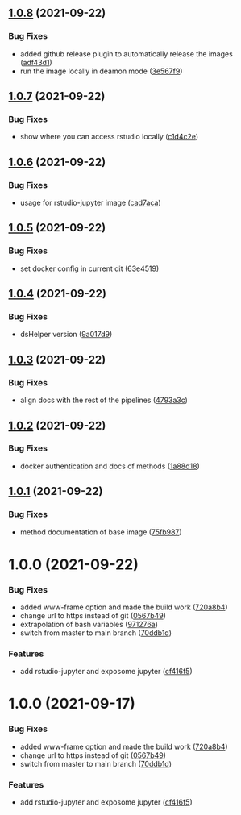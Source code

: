 ## [1.0.8](https://github.com/datashield/docker-jupyter-rstudio-base/compare/@datashield/rstudio-jupyter-v1.0.7...@datashield/rstudio-jupyter-v1.0.8) (2021-09-22)


### Bug Fixes

* added github release plugin to automatically release the images ([adf43d1](https://github.com/datashield/docker-jupyter-rstudio-base/commit/adf43d13220eef8f6fc583af0cd27adeb80b2240))
* run the image locally in deamon mode ([3e567f9](https://github.com/datashield/docker-jupyter-rstudio-base/commit/3e567f999669a17edcf577c0b8e7122a43ee43b5))

## [1.0.7](https://github.com/datashield/docker-jupyter-rstudio-base/compare/@datashield/rstudio-jupyter-v1.0.6...@datashield/rstudio-jupyter-v1.0.7) (2021-09-22)


### Bug Fixes

* show where you can access rstudio locally ([c1d4c2e](https://github.com/datashield/docker-jupyter-rstudio-base/commit/c1d4c2ec5ca87daaa1dadc97dc3984513f66cacf))

## [1.0.6](https://github.com/datashield/docker-jupyter-rstudio-base/compare/@datashield/rstudio-jupyter-v1.0.5...@datashield/rstudio-jupyter-v1.0.6) (2021-09-22)


### Bug Fixes

* usage for rstudio-jupyter image ([cad7aca](https://github.com/datashield/docker-jupyter-rstudio-base/commit/cad7aca9351accb726acccd12f93fdc2ead73e00))

## [1.0.5](https://github.com/datashield/docker-jupyter-rstudio-base/compare/@datashield/rstudio-jupyter-v1.0.4...@datashield/rstudio-jupyter-v1.0.5) (2021-09-22)


### Bug Fixes

* set docker config in current dit ([63e4519](https://github.com/datashield/docker-jupyter-rstudio-base/commit/63e451989fcc8906c154c888e1e0a5b92a7f4260))

## [1.0.4](https://github.com/datashield/docker-jupyter-rstudio-base/compare/@datashield/rstudio-jupyter-v1.0.3...@datashield/rstudio-jupyter-v1.0.4) (2021-09-22)


### Bug Fixes

* dsHelper version ([9a017d9](https://github.com/datashield/docker-jupyter-rstudio-base/commit/9a017d9d33347db94cb18ee1e039437318de0c44))

## [1.0.3](https://github.com/datashield/docker-jupyter-rstudio-base/compare/@datashield/rstudio-jupyter-v1.0.2...@datashield/rstudio-jupyter-v1.0.3) (2021-09-22)


### Bug Fixes

* align docs with the rest of the pipelines ([4793a3c](https://github.com/datashield/docker-jupyter-rstudio-base/commit/4793a3c0cdf1c3ed2e716aae93d553b55df8bc7e))

## [1.0.2](https://github.com/datashield/docker-jupyter-rstudio-base/compare/@datashield/rstudio-jupyter-v1.0.1...@datashield/rstudio-jupyter-v1.0.2) (2021-09-22)


### Bug Fixes

* docker authentication and docs of methods ([1a88d18](https://github.com/datashield/docker-jupyter-rstudio-base/commit/1a88d18d98b62362aedffcc47ba747490fc793ad))

## [1.0.1](https://github.com/datashield/docker-jupyter-rstudio-base/compare/@datashield/rstudio-jupyter-v1.0.0...@datashield/rstudio-jupyter-v1.0.1) (2021-09-22)


### Bug Fixes

* method documentation of base image ([75fb987](https://github.com/datashield/docker-jupyter-rstudio-base/commit/75fb987291a87221157893ef84d150922dd2547b))

# 1.0.0 (2021-09-22)


### Bug Fixes

* added www-frame option and made the build work ([720a8b4](https://github.com/datashield/docker-jupyter-rstudio-base/commit/720a8b4e8331440b0baa9e19f5b9ee114d17fe32))
* change url to https instead of git ([0567b49](https://github.com/datashield/docker-jupyter-rstudio-base/commit/0567b496ecd84a684fe6bf74879d6348d16f3be9))
* extrapolation of bash variables ([971276a](https://github.com/datashield/docker-jupyter-rstudio-base/commit/971276a96e3af2fb06f18c21f3c24c3237b74e06))
* switch from master to main branch ([70ddb1d](https://github.com/datashield/docker-jupyter-rstudio-base/commit/70ddb1dc4a3edeef5138303c2379159c0d8d4c73))


### Features

* add rstudio-jupyter and exposome jupyter ([cf416f5](https://github.com/datashield/docker-jupyter-rstudio-base/commit/cf416f5aefae387c716a864b4d3894549c6205f6))

# 1.0.0 (2021-09-17)


### Bug Fixes

* added www-frame option and made the build work ([720a8b4](https://github.com/datashield/docker-jupyter-rstudio-base/commit/720a8b4e8331440b0baa9e19f5b9ee114d17fe32))
* change url to https instead of git ([0567b49](https://github.com/datashield/docker-jupyter-rstudio-base/commit/0567b496ecd84a684fe6bf74879d6348d16f3be9))
* switch from master to main branch ([70ddb1d](https://github.com/datashield/docker-jupyter-rstudio-base/commit/70ddb1dc4a3edeef5138303c2379159c0d8d4c73))


### Features

* add rstudio-jupyter and exposome jupyter ([cf416f5](https://github.com/datashield/docker-jupyter-rstudio-base/commit/cf416f5aefae387c716a864b4d3894549c6205f6))
